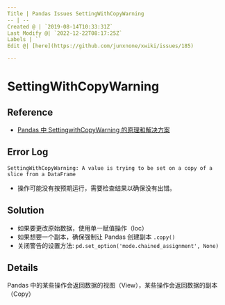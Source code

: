 ```yaml
---
Title | Pandas Issues SettingWithCopyWarning
-- | --
Created @ | `2019-08-14T10:33:31Z`
Last Modify @| `2022-12-22T08:17:25Z`
Labels | ``
Edit @| [here](https://github.com/junxnone/xwiki/issues/185)

---
```

# SettingWithCopyWarning 

## Reference
- [Pandas 中 SettingwithCopyWarning 的原理和解决方案](https://www.jianshu.com/p/72274ccb647a)

## Error Log
```
SettingWithCopyWarning: A value is trying to be set on a copy of a slice from a DataFrame
```
- 操作可能没有按预期运行，需要检查结果以确保没有出错。


## Solution
- 如果要更改原始数据，使用单一赋值操作（loc）
- 如果想要一个副本，确保强制让 Pandas 创建副本 `.copy()`
- 关闭警告的设置方法: `pd.set_option('mode.chained_assignment', None)`

## Details
Pandas 中的某些操作会返回数据的视图（View），某些操作会返回数据的副本（Copy）

